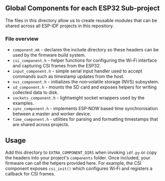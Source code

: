 ## Global Components for each ESP32 Sub-project

The files in this directory allow us to create reusable modules that can be
shared across all ESP-IDF projects in this repository.

### File overview

- `component.mk` - declares the include directory so these headers can be used by
  the firmware build system.
- `csi_component.h` - helper functions for configuring the Wi-Fi interface and
  capturing CSI frames from the ESP32.
- `input_component.h` - simple serial input handler used to accept commands such
  as timestamp updates from the host.
- `nvs_component.h` - initializes the non‑volatile storage (NVS) subsystem.
- `sd_component.h` - mounts the SD card and exposes helpers for writing
  collected data to disk.
- `sockets_component.h` - lightweight socket wrappers used by the examples.
- `sync_component.h` - implements ESP‑NOW based time synchronisation between a
  master and worker device.
- `time_component.h` - utilities for parsing and formatting timestamps that are
  shared across projects.

## Usage

Add this directory to `EXTRA_COMPONENT_DIRS` when invoking `idf.py` or copy the
headers into your project's `components` folder. Once included, your firmware
can call the helpers provided here. For example, the CSI component exposes
`csi_init()` which configures Wi‑Fi and registers a callback for CSI frames.
